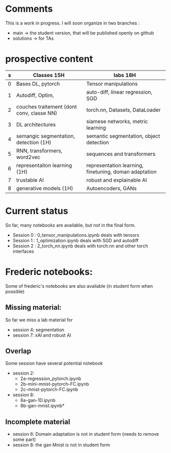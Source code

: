 # Comments
This is a work in progress. I will soon organize in two branches : 
* main -> the student version, that will be published openly on github
* solutions -> for TAs

# prospective content
| s   | Classes  15H                              | labs    18H                                          |
| --- | ----------------------------------------- | ---------------------------------------------------- |
| 0   | Bases DL,  pytorch                        | Tensor manipulations                                 |
| 1   | Autodiff, Optim,                          | auto-diff, linear regression, SGD                    |
| 2   | couches traitement (dont conv, classe NN) | torch.nn, Datasets, DataLoader                       |
| 3   | DL architectures                          | siamese networks, metric learning                    |
| 4   | semangic segmentation, detection (1H)     | semantic segmentation, object detection              |
| 5   | RNN, transformers, word2vec               | sequences and transformers                           |
| 6   | representaiton learning (1H)              | representation learning, finetuning, doman adaptation|
| 7   | trustable AI                              | robust and explainable AI                            |
| 8   | generative models (1H)                    | Autoencoders, GANs                                   |

# Current status
So far, many notebooks are available, but not in the final form. 
* Session 0 : 0_tensor_manipulations.ipynb deals with tensors
* Session 1 : 1_optimization.ipynb deals with SGD and autodiff
* Session 2 : 2_torch_nn.ipynb deals with torch.nn and other torch interfaces

# Frederic notebooks:
Some of frederic's notebooks are also available (in student form when possible)

## Missing material:
So far we miss a lab material for
* session 4: segmentation
* session 7: xAI and robust AI 

## Overlap
Some session have several potential notebook
* session 2:
  * 2a-regression_pytorch.ipynb
  * 2b-mini-mnist-pytorch-FC.ipynb
  * 2c-mnist-pytorch-FC.ipynb
* session 8:
  * 8a-gan-1D.ipynb
  * 8b-gan-mnist.ipynb*

## Incomplete material
* session 6:  Domain adaptation is not in student form (needs to remove some part)
* session 8: the gan Mnist is not in student form
